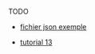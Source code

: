  
TODO





- [fichier json exemple](../appendix/json-gabarit.md)

- [tutorial 13](../demo/tutorial13.md)

